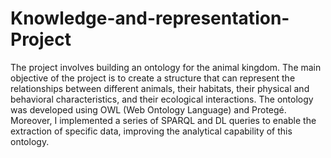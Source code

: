 # Knowledge-and-representation-Project
The project involves building an ontology for the animal kingdom. The main objective of the project is to create a structure that can represent the relationships between different animals, their habitats, their physical and  behavioral characteristics, and their ecological interactions.
The ontology was developed using OWL (Web Ontology Language) and Protegé.
Moreover, I implemented a series of SPARQL and DL queries to enable the extraction of specific data, improving the analytical capability of this ontology.
